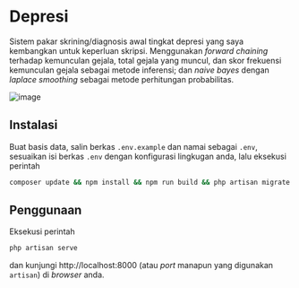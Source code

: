 # Depresi
Sistem pakar skrining/diagnosis awal tingkat depresi yang saya kembangkan untuk keperluan skripsi. Menggunakan _forward chaining_ terhadap kemunculan gejala, total gejala yang muncul, dan skor frekuensi kemunculan gejala sebagai metode inferensi; dan _naive bayes_ dengan _laplace smoothing_ sebagai metode perhitungan probabilitas.

![image](https://user-images.githubusercontent.com/47256917/224542705-9163a030-b322-4709-86da-3b108c12fa16.png)
## Instalasi
Buat basis data, salin berkas ```.env.example``` dan namai sebagai ```.env```, sesuaikan isi berkas ```.env``` dengan konfigurasi lingkugan anda, lalu eksekusi perintah
```bash
composer update && npm install && npm run build && php artisan migrate:fresh --seed && php artisan key:generate && php artisan storage:link
```
## Penggunaan
Eksekusi perintah
```bash
php artisan serve
```
dan kunjungi http://localhost:8000 (atau _port_ manapun yang digunakan ```artisan```) di _browser_ anda.
